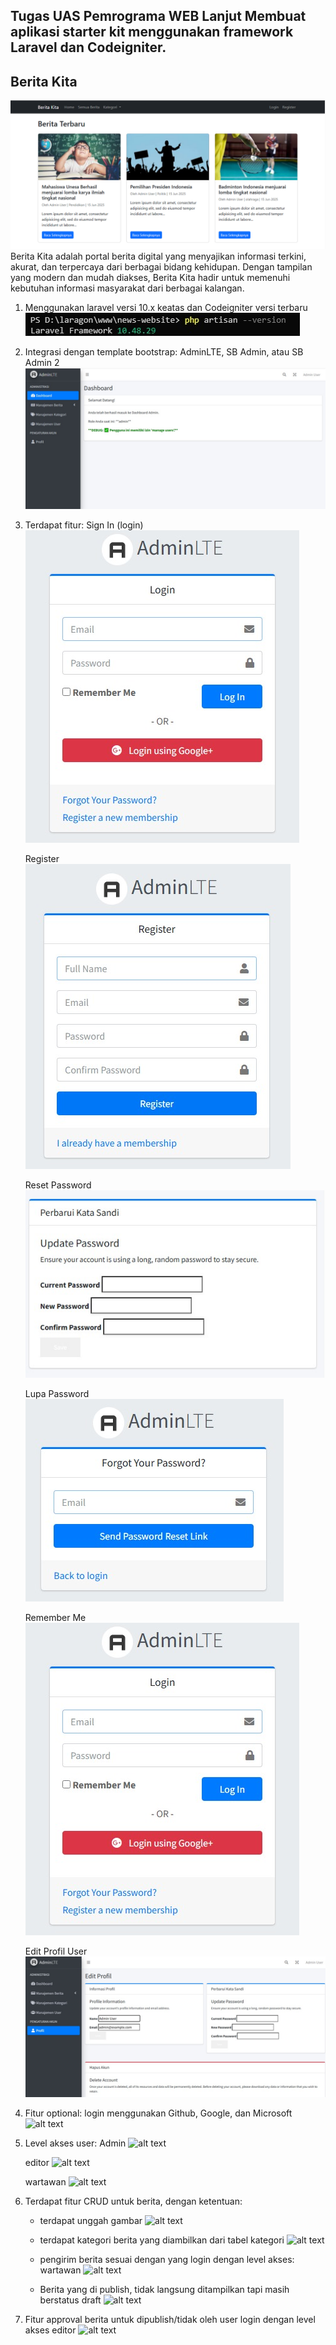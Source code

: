 ## Tugas UAS Pemrograma WEB Lanjut Membuat aplikasi starter kit menggunakan framework Laravel dan Codeigniter.

## Berita Kita
![alt text](https://github.com/samuelalfredosilla/news-website/blob/main/image.png?raw=true)
Berita Kita adalah portal berita digital yang menyajikan informasi terkini, akurat, dan terpercaya dari berbagai bidang kehidupan. Dengan tampilan yang modern dan mudah diakses, Berita Kita hadir untuk memenuhi kebutuhan informasi masyarakat dari berbagai kalangan.

1. Menggunakan laravel versi 10.x keatas dan Codeigniter versi terbaru
![alt text](https://github.com/samuelalfredosilla/news-website/blob/main/1.jpg?raw=true)

2. Integrasi dengan template bootstrap: AdminLTE, SB Admin, atau SB Admin 2
![alt text](https://github.com/samuelalfredosilla/news-website/blob/main/adminlte.jpg?raw=true)

3. Terdapat fitur:
   Sign In (login)
   ![alt text](https://github.com/samuelalfredosilla/news-website/blob/main/login.jpg?raw=true)

   Register<br>
   ![alt text](https://github.com/samuelalfredosilla/news-website/blob/main/regis.jpg?raw=true)
   
   Reset Password
   ![alt text](https://github.com/samuelalfredosilla/news-website/blob/main/reset.jpg?raw=true)
   
   Lupa Password
   ![alt text](https://github.com/samuelalfredosilla/news-website/blob/main/forgot.jpg?raw=true)
   
   Remember Me
   ![alt text](https://github.com/samuelalfredosilla/news-website/blob/main/login.jpg?raw=true?raw=true)
   
   Edit Profil User
   ![alt text](https://github.com/samuelalfredosilla/news-website/blob/main/edit%20user%20profil.jpg?raw=true)

4. Fitur optional: login menggunakan Github, Google, dan Microsoft 
![alt text](?raw=true)

5. Level akses user:
   Admin
   ![alt text](?raw=true)

   editor
   ![alt text](?raw=true)
   
   wartawan
   ![alt text](?raw=true)
   
6. Terdapat fitur CRUD untuk berita, dengan ketentuan:
     - terdapat unggah gambar
       ![alt text](?raw=true)
       
     - terdapat kategori berita yang diambilkan dari tabel kategori
       ![alt text](?raw=true)
       
     - pengirim berita sesuai dengan yang login dengan level akses: wartawan
       ![alt text](?raw=true)
       
     - Berita yang di publish, tidak langsung ditampilkan tapi masih berstatus draft
       ![alt text](?raw=true)
       
 7. Fitur approval berita untuk dipublish/tidak oleh user login dengan level akses editor
    ![alt text](?raw=true)
    
